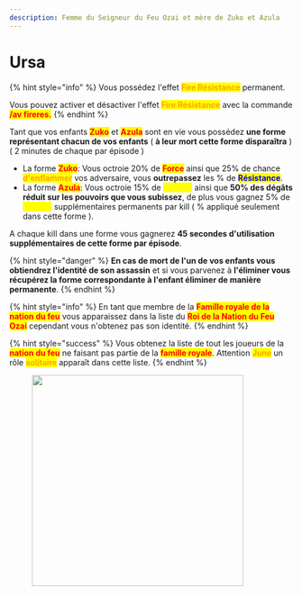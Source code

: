 ```yaml
---
description: Femme du Seigneur du Feu Ozai et mère de Zuko et Azula
---
```


# Ursa

{% hint style="info" %}
Vous possédez l'effet <mark style="color:orange;">**Fire Résistance**</mark> permanent.&#x20;

Vous pouvez activer et désactiver l'effet <mark style="color:orange;">**Fire Résistance**</mark> avec la commande <mark style="color:red;">**/av fireres.**</mark>
{% endhint %}

Tant que vos enfants <mark style="color:red;">**Zuko**</mark> et <mark style="color:red;">**Azula**</mark> sont en vie vous possédez **une forme représentant chacun de vos enfants** ( **à leur mort cette forme disparaîtra** )( 2 minutes de chaque par épisode )

* La forme <mark style="color:red;">**Zuko**</mark>: Vous octroie 20% de <mark style="color:red;">**Force**</mark> ainsi que 25% de chance <mark style="color:orange;">**d'enflammer**</mark> vos adversaire, vous **outrepassez** les % de <mark style="color:blue;">**Résistance**</mark>.
* La forme <mark style="color:red;">**Azula**</mark>: Vous octroie 15% de <mark style="color:yellow;">**Vitesse**</mark> ainsi que **50% des dégâts réduit sur les pouvoirs que vous subissez**, de plus vous gagnez 5% de <mark style="color:yellow;">**Vitesse**</mark> supplémentaires permanents par kill ( % appliqué seulement dans cette forme ).

A chaque kill dans une forme vous gagnerez **45 secondes d'utilisation supplémentaires de cette forme par épisode**.

{% hint style="danger" %}
**En cas de mort de l'un de vos enfants vous obtiendrez l'identité de son assassin** et si vous parvenez à **l'éliminer vous récupérez la forme correspondante à l'enfant éliminer de manière permanente**.
{% endhint %}

{% hint style="info" %}
En tant que membre de la <mark style="color:red;">**Famille royale de la nation du feu**</mark> vous apparaissez dans la liste du <mark style="color:red;">**Roi de la Nation du Feu**</mark> <mark style="color:red;">**Ozai**</mark> cependant vous n'obtenez pas son identité.
{% endhint %}

{% hint style="success" %}
Vous obtenez la liste de tout les joueurs de la <mark style="color:red;">**nation du feu**</mark> ne faisant pas partie de la <mark style="color:red;">**famille royale**</mark>. Attention <mark style="color:orange;">**June**</mark> un rôle <mark style="color:orange;">**solitaire**</mark> apparaît dans cette liste.
{% endhint %}

<figure><img src="https://i.pinimg.com/originals/13/46/6f/13466f81feb2746e0cee6c4ddf3bc2be.jpg" alt="" width="375"><figcaption></figcaption></figure>
